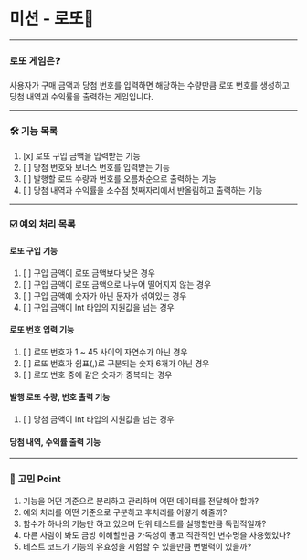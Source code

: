 # 미션 - 로또🎱

___
### 로또 게임은❓
사용자가 구매 금액과 당첨 번호를 입력하면 해당하는 수량만큼 로또 번호를 생성하고 당첨 내역과 수익률을 출력하는 게임입니다.

___
### 🛠️ 기능 목록

1. [x] 로또 구입 금액을 입력받는 기능
2. [ ] 당첨 번호와 보너스 번호를 입력받는 기능
3. [ ] 발행할 로또 수량과 번호를 오름차순으로 출력하는 기능
4. [ ] 당첨 내역과 수익률을 소수점 첫째자리에서 반올림하고 출력하는 기능

___
### ☑️ 예외 처리 목록

#### 로또 구입 기능

1. [ ] 구입 금액이 로또 금액보다 낮은 경우
2. [ ] 구입 금액이 로또 금액으로 나누어 떨어지지 않는 경우
3. [ ] 구입 금액에 숫자가 아닌 문자가 섞여있는 경우
4. [ ] 구입 금액이 Int 타입의 지원값을 넘는 경우

#### 로또 번호 입력 기능

1. [ ] 로또 번호가 1 ~ 45 사이의 자연수가 아닌 경우
2. [ ] 로또 번호가 쉼표(,)로 구분되는 숫자 6개가 아닌 경우
3. [ ] 로또 번호 중에 같은 숫자가 중복되는 경우

#### 발행 로또 수량, 번호 출력 기능

1. [ ] 당첨 금액이 Int 타입의 지원값을 넘는 경우

#### 당첨 내역, 수익률 출력 기능


___
### 🤔 고민 Point

1. 기능을 어떤 기준으로 분리하고 관리하며 어떤 데이터를 전달해야 할까?
2. 예외 처리를 어떤 기준으로 구분하고 후처리를 어떻게 해줄까?
3. 함수가 하나의 기능만 하고 있으며 단위 테스트를 실행할만큼 독립적일까?
4. 다른 사람이 봐도 금방 이해할만큼 가독성이 좋고 직관적인 변수명을 사용했었나?
5. 테스트 코드가 기능의 유효성을 시험할 수 있을만큼 변별력이 있을까?